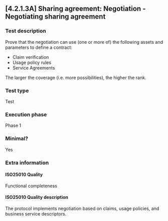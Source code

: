 
## [4.2.1.3A] Sharing agreement: Negotiation - Negotiating sharing agreement
 
### Test description
Prove that the negotiation can use (one or more of) the following assets and parameters to define a contract:
- Claim verification
- Usage policy rules
- Service Agreements

The larger the coverage (i.e. more possibilities), the higher the rank.
 
### Test type
Test
 
### Execution phase
Phase 1
 
### Minimal?
Yes
 
### Extra information
#### ISO25010 Quality
Functional completeness
#### ISO25010 Quality description
The protocol implements negotiation based on claims, usage policies, and business service descriptors.
    